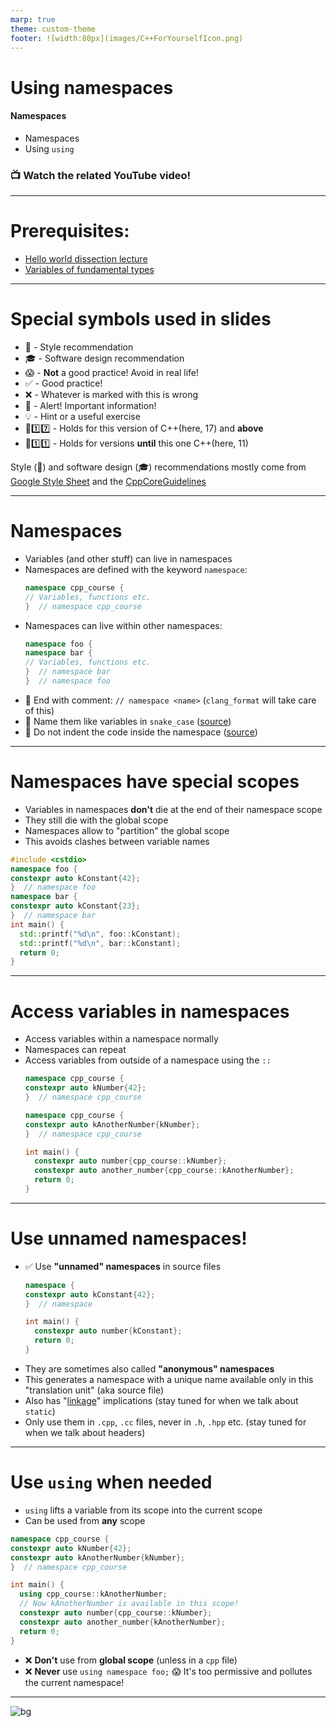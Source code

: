 ```yaml
---
marp: true
theme: custom-theme
footer: ![width:80px](images/C++ForYourselfIcon.png)
---
```


# Using namespaces
#### Namespaces
- Namespaces
- Using `using`

### 📺 Watch the related YouTube video!

---
# Prerequisites:
- [Hello world dissection lecture](hello_world_dissection.md)
- [Variables of fundamental types](cpp_basic_types_and_variables.md)

---
# Special symbols used in slides
- 🎨 - Style recommendation
- 🎓 - Software design recommendation
- 😱 - **Not** a good practice! Avoid in real life!
- ✅ - Good practice!
- ❌ - Whatever is marked with this is wrong
- 🚨 - Alert! Important information!
- 💡 - Hint or a useful exercise
- 🔼1️⃣7️⃣ - Holds for this version of C++(here, 17) and **above**
- 🔽1️⃣1️⃣ - Holds for versions **until** this one C++(here, 11)

Style (🎨) and software design (🎓) recommendations mostly come from [Google Style Sheet](https://google.github.io/styleguide/cppguide.html) and the [CppCoreGuidelines](https://isocpp.github.io/CppCoreGuidelines/CppCoreGuidelines)

---
# Namespaces

- Variables (and other stuff) can live in namespaces
- Namespaces are defined with the keyword `namespace`:
  <!--
  `CPP_SKIP_SNIPPET`
  -->
  ```cpp
  namespace cpp_course {
  // Variables, functions etc.
  }  // namespace cpp_course
  ```
- Namespaces can live within other namespaces:
  <!--
  `CPP_SKIP_SNIPPET`
  -->
  ```cpp
  namespace foo {
  namespace bar {
  // Variables, functions etc.
  }  // namespace bar
  }  // namespace foo
  ```
- 🎨 End with comment: `// namespace <name>`
  (`clang_format` will take care of this)
- 🎨 Name them like variables in `snake_case` ([source](https://google.github.io/styleguide/cppguide.html#Namespace_Names))
- 🎨 Do not indent the code inside the namespace ([source](https://google.github.io/styleguide/cppguide.html#Namespace_Formatting))

---
# Namespaces have special scopes
- Variables in namespaces **don't** die at the end of their namespace scope
- They still die with the global scope
- Namespaces allow to "partition" the global scope
- This avoids clashes between variable names
```cpp
#include <cstdio>
namespace foo {
constexpr auto kConstant{42};
}  // namespace foo
namespace bar {
constexpr auto kConstant{23};
}  // namespace bar
int main() {
  std::printf("%d\n", foo::kConstant);
  std::printf("%d\n", bar::kConstant);
  return 0;
}
```

---
# Access variables in namespaces

- Access variables within a namespace normally
- Namespaces can repeat
- Access variables from outside of a namespace using the `::`
  ```cpp
  namespace cpp_course {
  constexpr auto kNumber{42};
  }  // namespace cpp_course

  namespace cpp_course {
  constexpr auto kAnotherNumber{kNumber};
  }  // namespace cpp_course

  int main() {
    constexpr auto number{cpp_course::kNumber};
    constexpr auto another_number{cpp_course::kAnotherNumber};
    return 0;
  }
  ```
---
# Use unnamed namespaces!
- ✅ Use **"unnamed" namespaces** in source files
  ```cpp
  namespace {
  constexpr auto kConstant{42};
  }  // namespace

  int main() {
    constexpr auto number{kConstant};
    return 0;
  }
  ```
- They are sometimes also called **"anonymous" namespaces**
- This generates a namespace with a unique name available only in this "translation unit" (aka source file)
- Also has "[linkage](static_outside_classes.md#linkage)" implications
  (stay tuned for when we talk about `static`)
- Only use them in `.cpp`, `.cc` files, never in `.h`, `.hpp` etc.
  (stay tuned for when we talk about headers)

---
# Use `using` when needed
- `using` lifts a variable from its scope into the current scope
- Can be used from **any** scope
```cpp
namespace cpp_course {
constexpr auto kNumber{42};
constexpr auto kAnotherNumber{kNumber};
}  // namespace cpp_course

int main() {
  using cpp_course::kAnotherNumber;
  // Now kAnotherNumber is available in this scope!
  constexpr auto number{cpp_course::kNumber};
  constexpr auto another_number{kAnotherNumber};
  return 0;
}
```
- :x: **Don't** use from **global scope** (unless in a `cpp` file)
- :x: **Never** use `using namespace foo;`
  😱 It's too permissive and  pollutes the current namespace!

---

![bg](https://fakeimg.pl/1280x1024/226699/fff/?text=Good%20luck!&font=bebas)
